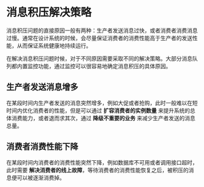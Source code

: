 # 消息积压解决策略

消息积压问题的直接原因一般有两种：生产者发送消息过快，或者消费者消费消息过慢。通常在设计系统的时候，会尽量保证消费者的消费性能高于生产者的发送性能，从而保证系统健康地持续运行。

在解决消息积压问题时候，对于不同原因需要采取不同的解决策略。大部分消息队列都内置监控功能，通过监控可以很容易地确定消息积压的具体原因。

## 生产者发送消息增多

在某段时间内生产者发送的消息突然增多，例如大促或者抢购，此时一般难以在短时间内优化消费者的性能，但是可以通过 **扩容消费者的实例数量** 来提升系统的总体消费能力，或者退而求其次，通过 **降级不重要的业务** 来减少生产者发送的消息总量。

## 消费者消费性能下降

在某段时间内消费者的消费性能突然下降，例如数据库不可用或者调用接口超时，此时需要 **解决消费者的线上故障**，等待消费者的消费性能恢复之后，被积压的消息便可以被逐渐消费掉。
